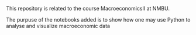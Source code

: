 This repository is related to the course MacroeconomicsII at NMBU. 

The purpuse of the notebooks added is to show how one may use Python to analyse and visualize macroeconomic data
